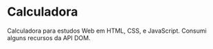 # Calculadora
Calculadora para estudos Web em HTML, CSS, e JavaScript.
Consumi alguns recursos da API DOM.

